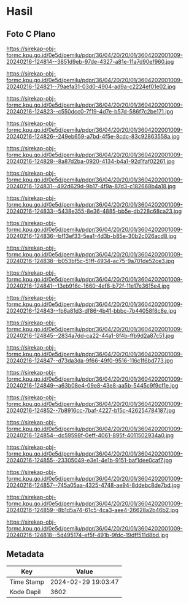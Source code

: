 # Hasil

## Foto C Plano

https://sirekap-obj-formc.kpu.go.id/0e5d/pemilu/pdpr/36/04/20/20/01/3604202001009-20240216-124814--3851d9eb-97de-4327-a81e-11a7d90ef960.jpg

https://sirekap-obj-formc.kpu.go.id/0e5d/pemilu/pdpr/36/04/20/20/01/3604202001009-20240216-124821--79aefa31-03d0-4904-ad9a-c2224ef01e02.jpg

https://sirekap-obj-formc.kpu.go.id/0e5d/pemilu/pdpr/36/04/20/20/01/3604202001009-20240216-124823--c550dcc0-7f19-4d7e-b57d-586f7c2be171.jpg

https://sirekap-obj-formc.kpu.go.id/0e5d/pemilu/pdpr/36/04/20/20/01/3604202001009-20240216-124826--249eb659-a7bd-4f5e-8cdc-83c92863558a.jpg

https://sirekap-obj-formc.kpu.go.id/0e5d/pemilu/pdpr/36/04/20/20/01/3604202001009-20240216-124828--8a87d2ba-0920-4134-b4a1-92d1faf02261.jpg

https://sirekap-obj-formc.kpu.go.id/0e5d/pemilu/pdpr/36/04/20/20/01/3604202001009-20240216-124831--492d629d-9b17-4f9a-87d3-c182668b4a18.jpg

https://sirekap-obj-formc.kpu.go.id/0e5d/pemilu/pdpr/36/04/20/20/01/3604202001009-20240216-124833--5438e355-8e36-4885-bb5e-db228c68ca23.jpg

https://sirekap-obj-formc.kpu.go.id/0e5d/pemilu/pdpr/36/04/20/20/01/3604202001009-20240216-124836--bf13ef33-5ea1-4d3b-b85e-30b2c026acd8.jpg

https://sirekap-obj-formc.kpu.go.id/0e5d/pemilu/pdpr/36/04/20/20/01/3604202001009-20240216-124838--b053bf5c-51ff-4934-ac75-9a701de52ce3.jpg

https://sirekap-obj-formc.kpu.go.id/0e5d/pemilu/pdpr/36/04/20/20/01/3604202001009-20240216-124841--13eb916c-1660-4ef8-b72f-11e17e3615e4.jpg

https://sirekap-obj-formc.kpu.go.id/0e5d/pemilu/pdpr/36/04/20/20/01/3604202001009-20240216-124843--fb6a81d3-df86-4b41-bbbc-7b44058f8c8e.jpg

https://sirekap-obj-formc.kpu.go.id/0e5d/pemilu/pdpr/36/04/20/20/01/3604202001009-20240216-124845--2834a7dd-ca22-44a1-8f4b-ffb9d2a87c51.jpg

https://sirekap-obj-formc.kpu.go.id/0e5d/pemilu/pdpr/36/04/20/20/01/3604202001009-20240216-124847--d73da3da-9f66-49f0-9516-116c1f6bd773.jpg

https://sirekap-obj-formc.kpu.go.id/0e5d/pemilu/pdpr/36/04/20/20/01/3604202001009-20240216-124849--a63b08e4-09e8-43e8-aa5b-5445c9f9cf1e.jpg

https://sirekap-obj-formc.kpu.go.id/0e5d/pemilu/pdpr/36/04/20/20/01/3604202001009-20240216-124852--7b8916cc-7baf-4227-b15c-426254784187.jpg

https://sirekap-obj-formc.kpu.go.id/0e5d/pemilu/pdpr/36/04/20/20/01/3604202001009-20240216-124854--dc59598f-0eff-4061-895f-4011502934a0.jpg

https://sirekap-obj-formc.kpu.go.id/0e5d/pemilu/pdpr/36/04/20/20/01/3604202001009-20240216-124855--23305049-e3e1-4e1b-9151-baf1dee0caf7.jpg

https://sirekap-obj-formc.kpu.go.id/0e5d/pemilu/pdpr/36/04/20/20/01/3604202001009-20240216-124857--745a05aa-4325-4748-ae94-8ddebc8de7bd.jpg

https://sirekap-obj-formc.kpu.go.id/0e5d/pemilu/pdpr/36/04/20/20/01/3604202001009-20240216-124859--8b1d5a74-61c5-4ca3-aee4-26628a2b46b2.jpg

https://sirekap-obj-formc.kpu.go.id/0e5d/pemilu/pdpr/36/04/20/20/01/3604202001009-20240216-124818--5d495174-ef5f-491b-9fdc-19dff511d8bd.jpg


## Metadata

| Key        | Value               |
| ---------- | ------------------- |
| Time Stamp | 2024-02-29 19:03:47 |
| Kode Dapil | 3602                |



